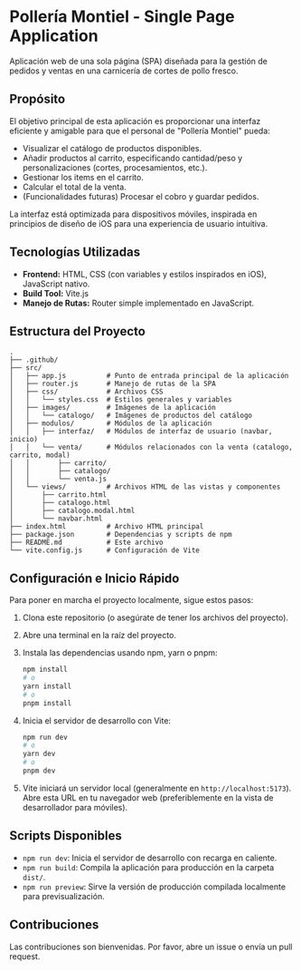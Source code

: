 # Pollería Montiel - Single Page Application

Aplicación web de una sola página (SPA) diseñada para la gestión de pedidos y ventas en una carnicería de cortes de pollo fresco.

## Propósito

El objetivo principal de esta aplicación es proporcionar una interfaz eficiente y amigable para que el personal de "Pollería Montiel" pueda:

*   Visualizar el catálogo de productos disponibles.
*   Añadir productos al carrito, especificando cantidad/peso y personalizaciones (cortes, procesamientos, etc.).
*   Gestionar los items en el carrito.
*   Calcular el total de la venta.
*   (Funcionalidades futuras) Procesar el cobro y guardar pedidos.

La interfaz está optimizada para dispositivos móviles, inspirada en principios de diseño de iOS para una experiencia de usuario intuitiva.

## Tecnologías Utilizadas

*   **Frontend:** HTML, CSS (con variables y estilos inspirados en iOS), JavaScript nativo.
*   **Build Tool:** Vite.js
*   **Manejo de Rutas:** Router simple implementado en JavaScript.

## Estructura del Proyecto

```
.
├── .github/
├── src/
│   ├── app.js          # Punto de entrada principal de la aplicación
│   ├── router.js       # Manejo de rutas de la SPA
│   ├── css/            # Archivos CSS
│   │   └── styles.css  # Estilos generales y variables
│   ├── images/         # Imágenes de la aplicación
│   │   └── catalogo/   # Imágenes de productos del catálogo
│   ├── modulos/        # Módulos de la aplicación
│   │   ├── interfaz/   # Módulos de interfaz de usuario (navbar, inicio)
│   │   └── venta/      # Módulos relacionados con la venta (catalogo, carrito, modal)
│   │       ├── carrito/
│   │       ├── catalogo/
│   │       └── venta.js
│   └── views/          # Archivos HTML de las vistas y componentes
│       ├── carrito.html
│       ├── catalogo.html
│       ├── catalogo.modal.html
│       └── navbar.html
├── index.html          # Archivo HTML principal
├── package.json        # Dependencias y scripts de npm
├── README.md           # Este archivo
└── vite.config.js      # Configuración de Vite
```

## Configuración e Inicio Rápido

Para poner en marcha el proyecto localmente, sigue estos pasos:

1.  Clona este repositorio (o asegúrate de tener los archivos del proyecto).
2.  Abre una terminal en la raíz del proyecto.
3.  Instala las dependencias usando npm, yarn o pnpm:

    ```bash
    npm install
    # o
    yarn install
    # o
    pnpm install
    ```

4.  Inicia el servidor de desarrollo con Vite:

    ```bash
    npm run dev
    # o
    yarn dev
    # o
    pnpm dev
    ```

5.  Vite iniciará un servidor local (generalmente en `http://localhost:5173`). Abre esta URL en tu navegador web (preferiblemente en la vista de desarrollador para móviles).

## Scripts Disponibles

*   `npm run dev`: Inicia el servidor de desarrollo con recarga en caliente.
*   `npm run build`: Compila la aplicación para producción en la carpeta `dist/`.
*   `npm run preview`: Sirve la versión de producción compilada localmente para previsualización.

## Contribuciones

Las contribuciones son bienvenidas. Por favor, abre un issue o envía un pull request.




